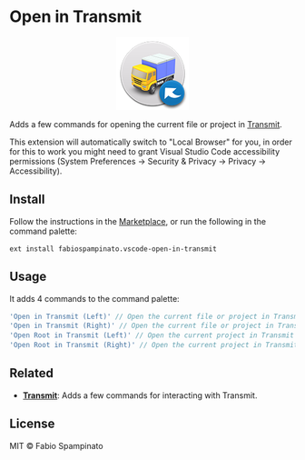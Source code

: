 # Open in Transmit

<p align="center">
	<img src="https://raw.githubusercontent.com/fabiospampinato/vscode-open-in-transmit/master/resources/logo-128x128.png" alt="Logo">
</p>

Adds a few commands for opening the current file or project in [Transmit](https://panic.com/transmit).

This extension will automatically switch to "Local Browser" for you, in order for this to work you might need to grant Visual Studio Code accessibility permissions (System Preferences -> Security & Privacy -> Privacy -> Accessibility).

## Install

Follow the instructions in the [Marketplace](https://marketplace.visualstudio.com/items?itemName=fabiospampinato.vscode-open-in-transmit), or run the following in the command palette:

```shell
ext install fabiospampinato.vscode-open-in-transmit
```

## Usage

It adds 4 commands to the command palette:

```js
'Open in Transmit (Left)' // Open the current file or project in Transmit's left panel
'Open in Transmit (Right)' // Open the current file or project in Transmit's right panel
'Open Root in Transmit (Left)' // Open the current project in Transmit's left panel
'Open Root in Transmit (Right)' // Open the current project in Transmit's right panel
```

## Related

- **[Transmit](https://marketplace.visualstudio.com/items?itemName=fabiospampinato.vscode-transmit)**: Adds a few commands for interacting with Transmit.

## License

MIT © Fabio Spampinato
